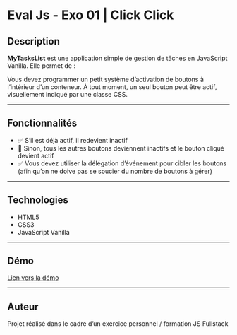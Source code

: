 # Eval Js - Exo 01 | Click Click

## Description

**MyTasksList** est une application simple de gestion de tâches en JavaScript Vanilla. Elle permet de :

Vous devez programmer un petit système d’activation de boutons à l’intérieur d’un conteneur. À tout moment, un seul bouton peut être actif, visuellement indiqué par une classe CSS.


---

## Fonctionnalités

- ✅ S’il est déjà actif, il redevient inactif
- 📅 Sinon, tous les autres boutons deviennent inactifs et le bouton cliqué devient actif
- ✅  Vous devez utiliser la délégation d’événement pour cibler les boutons (afin qu’on ne doive pas se soucier du nombre de boutons à gérer)

---

## Technologies

- HTML5
- CSS3
- JavaScript Vanilla

---

## Démo

[Lien vers la démo](https://loicdupong.github.io/01-click-click/)

---

## Auteur

Projet réalisé dans le cadre d’un exercice personnel / formation JS Fullstack
